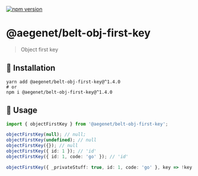 [![npm version](https://img.shields.io/npm/v/@aegenet/belt-obj-first-key.svg)](https://www.npmjs.com/package/@aegenet/belt-obj-first-key)
<br>

# @aegenet/belt-obj-first-key

> Object first key

## 💾 Installation

```shell
yarn add @aegenet/belt-obj-first-key@^1.4.0
# or
npm i @aegenet/belt-obj-first-key@^1.4.0
```

## 📝 Usage

```typescript
import { objectFirstKey } from '@aegenet/belt-obj-first-key';

objectFirstKey(null); // null;
objectFirstKey(undefined); // null
objectFirstKey({}); // null
objectFirstKey({ id: 1 }); // 'id'
objectFirstKey({ id: 1, code: 'go' }); // 'id'

objectFirstKey({ _privateStuff: true, id: 1, code: 'go' }, key => !key.startsWith('_')); // 'id'
```
